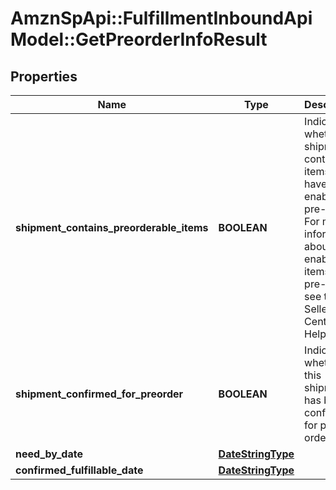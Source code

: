 # AmznSpApi::FulfillmentInboundApiModel::GetPreorderInfoResult

## Properties
Name | Type | Description | Notes
------------ | ------------- | ------------- | -------------
**shipment_contains_preorderable_items** | **BOOLEAN** | Indicates whether the shipment contains items that have been enabled for pre-order. For more information about enabling items for pre-order, see the Seller Central Help. | [optional] 
**shipment_confirmed_for_preorder** | **BOOLEAN** | Indicates whether this shipment has been confirmed for pre-order. | [optional] 
**need_by_date** | [**DateStringType**](DateStringType.md) |  | [optional] 
**confirmed_fulfillable_date** | [**DateStringType**](DateStringType.md) |  | [optional] 

